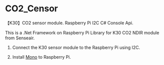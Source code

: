 # CO2_Censor
【K30】CO2 sensor module. Raspberry Pi I2C C# Console Api.

This is a .Net Framework on Raspberry Pi Library for K30 CO2 NDIR module from Senseair. 

  1. Connect the K30 sensor module to the Raspberry Pi using I2C. 

  2. Install <a href="https://www.mono-project.com/">Mono</a> to Raspberry Pi.
